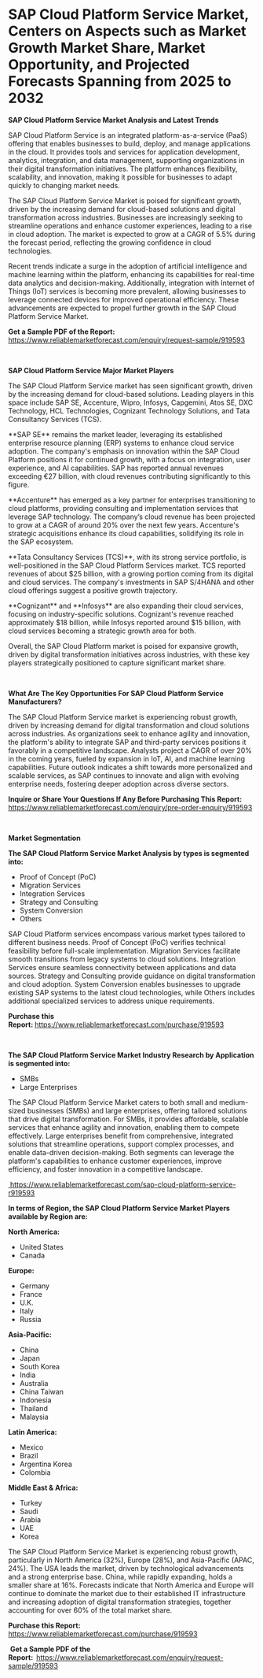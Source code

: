 <p><h1>SAP Cloud Platform Service Market, Centers on Aspects such as Market Growth Market Share, Market Opportunity, and Projected Forecasts Spanning from 2025 to 2032</h1></p><p><strong>SAP Cloud Platform Service Market Analysis and Latest Trends</strong></p>
<p><p>SAP Cloud Platform Service is an integrated platform-as-a-service (PaaS) offering that enables businesses to build, deploy, and manage applications in the cloud. It provides tools and services for application development, analytics, integration, and data management, supporting organizations in their digital transformation initiatives. The platform enhances flexibility, scalability, and innovation, making it possible for businesses to adapt quickly to changing market needs.</p><p>The SAP Cloud Platform Service Market is poised for significant growth, driven by the increasing demand for cloud-based solutions and digital transformation across industries. Businesses are increasingly seeking to streamline operations and enhance customer experiences, leading to a rise in cloud adoption. The market is expected to grow at a CAGR of 5.5% during the forecast period, reflecting the growing confidence in cloud technologies.</p><p>Recent trends indicate a surge in the adoption of artificial intelligence and machine learning within the platform, enhancing its capabilities for real-time data analytics and decision-making. Additionally, integration with Internet of Things (IoT) services is becoming more prevalent, allowing businesses to leverage connected devices for improved operational efficiency. These advancements are expected to propel further growth in the SAP Cloud Platform Service Market.</p></p>
<p><strong>Get a Sample PDF of the Report:&nbsp;</strong> <a href="https://www.reliablemarketforecast.com/enquiry/request-sample/919593?utm_campaign=3200&utm_medium=2&utm_source=Github&utm_content=ia&utm_term=17042025&utm_id=sap-cloud-platform-service">https://www.reliablemarketforecast.com/enquiry/request-sample/919593</a></p>
<p>&nbsp;</p>
<p><strong>SAP Cloud Platform Service Major Market Players</strong></p>
<p><p>The SAP Cloud Platform Service market has seen significant growth, driven by the increasing demand for cloud-based solutions. Leading players in this space include SAP SE, Accenture, Wipro, Infosys, Capgemini, Atos SE, DXC Technology, HCL Technologies, Cognizant Technology Solutions, and Tata Consultancy Services (TCS).</p><p>**SAP SE** remains the market leader, leveraging its established enterprise resource planning (ERP) systems to enhance cloud service adoption. The company's emphasis on innovation within the SAP Cloud Platform positions it for continued growth, with a focus on integration, user experience, and AI capabilities. SAP has reported annual revenues exceeding €27 billion, with cloud revenues contributing significantly to this figure.</p><p>**Accenture** has emerged as a key partner for enterprises transitioning to cloud platforms, providing consulting and implementation services that leverage SAP technology. The company’s cloud revenue has been projected to grow at a CAGR of around 20% over the next few years. Accenture's strategic acquisitions enhance its cloud capabilities, solidifying its role in the SAP ecosystem.</p><p>**Tata Consultancy Services (TCS)**, with its strong service portfolio, is well-positioned in the SAP Cloud Platform Services market. TCS reported revenues of about $25 billion, with a growing portion coming from its digital and cloud services. The company's investments in SAP S/4HANA and other cloud offerings suggest a positive growth trajectory.</p><p>**Cognizant** and **Infosys** are also expanding their cloud services, focusing on industry-specific solutions. Cognizant's revenue reached approximately $18 billion, while Infosys reported around $15 billion, with cloud services becoming a strategic growth area for both.</p><p>Overall, the SAP Cloud Platform market is poised for expansive growth, driven by digital transformation initiatives across industries, with these key players strategically positioned to capture significant market share.</p></p>
<p>&nbsp;</p>
<p><strong>What Are The Key Opportunities For SAP Cloud Platform Service Manufacturers?</strong></p>
<p><p>The SAP Cloud Platform Service market is experiencing robust growth, driven by increasing demand for digital transformation and cloud solutions across industries. As organizations seek to enhance agility and innovation, the platform's ability to integrate SAP and third-party services positions it favorably in a competitive landscape. Analysts project a CAGR of over 20% in the coming years, fueled by expansion in IoT, AI, and machine learning capabilities. Future outlook indicates a shift towards more personalized and scalable services, as SAP continues to innovate and align with evolving enterprise needs, fostering deeper adoption across diverse sectors.</p></p>
<p><strong>Inquire or Share Your Questions If Any Before Purchasing This Report:</strong> <a href="https://www.reliablemarketforecast.com/enquiry/pre-order-enquiry/919593?utm_campaign=3200&utm_medium=2&utm_source=Github&utm_content=ia&utm_term=17042025&utm_id=sap-cloud-platform-service">https://www.reliablemarketforecast.com/enquiry/pre-order-enquiry/919593</a></p>
<p>&nbsp;</p>
<p><strong>Market Segmentation</strong></p>
<p><strong>The SAP Cloud Platform Service Market Analysis by types is segmented into:</strong></p>
<p><ul><li>Proof of Concept (PoC)</li><li>Migration Services</li><li>Integration Services</li><li>Strategy and Consulting</li><li>System Conversion</li><li>Others</li></ul></p>
<p><p>SAP Cloud Platform services encompass various market types tailored to different business needs. Proof of Concept (PoC) verifies technical feasibility before full-scale implementation. Migration Services facilitate smooth transitions from legacy systems to cloud solutions. Integration Services ensure seamless connectivity between applications and data sources. Strategy and Consulting provide guidance on digital transformation and cloud adoption. System Conversion enables businesses to upgrade existing SAP systems to the latest cloud technologies, while Others includes additional specialized services to address unique requirements.</p></p>
<p><strong>Purchase this Report:&nbsp;</strong><a href="https://www.reliablemarketforecast.com/purchase/919593?utm_campaign=3200&utm_medium=2&utm_source=Github&utm_content=ia&utm_term=17042025&utm_id=sap-cloud-platform-service">https://www.reliablemarketforecast.com/purchase/919593</a></p>
<p>&nbsp;</p>
<p><strong>The SAP Cloud Platform Service Market Industry Research by Application is segmented into:</strong></p>
<p><ul><li>SMBs</li><li>Large Enterprises</li></ul></p>
<p><p>The SAP Cloud Platform Service Market caters to both small and medium-sized businesses (SMBs) and large enterprises, offering tailored solutions that drive digital transformation. For SMBs, it provides affordable, scalable services that enhance agility and innovation, enabling them to compete effectively. Large enterprises benefit from comprehensive, integrated solutions that streamline operations, support complex processes, and enable data-driven decision-making. Both segments can leverage the platform's capabilities to enhance customer experiences, improve efficiency, and foster innovation in a competitive landscape.</p></p>
<p><a href="https://www.reliablemarketforecast.com/sap-cloud-platform-service-r919593?utm_campaign=3200&utm_medium=2&utm_source=Github&utm_content=ia&utm_term=17042025&utm_id=sap-cloud-platform-service">&nbsp;https://www.reliablemarketforecast.com/sap-cloud-platform-service-r919593</a></p>
<p><strong>In terms of Region, the SAP Cloud Platform Service Market Players available by Region are:</strong></p>
<p>
    <p> <strong> North America: </strong>
        <ul>
            <li>United States</li>
            <li>Canada</li>
        </ul>
        </p> 
    <p> <strong> Europe: </strong>
        <ul>
            <li>Germany</li>
            <li>France</li>
            <li>U.K.</li>
            <li>Italy</li>
            <li>Russia</li>
        </ul>
        </p> 
    <p> <strong> Asia-Pacific: </strong>
        <ul>
            <li>China</li>
            <li>Japan</li>
            <li>South Korea</li>
            <li>India</li>
            <li>Australia</li>
            <li>China Taiwan</li>
            <li>Indonesia</li>
            <li>Thailand</li>
            <li>Malaysia</li>
        </ul>
        </p> 
    <p> <strong> Latin America: </strong>
        <ul>
            <li>Mexico</li>
            <li>Brazil</li>
            <li>Argentina Korea</li>
            <li>Colombia</li>
        </ul>
        </p> 
    <p> <strong> Middle East & Africa: </strong>
        <ul>
            <li>Turkey</li>
            <li>Saudi</li>
            <li>Arabia</li>
            <li>UAE</li>
            <li>Korea</li>
        </ul>
    </p>
    </p>
<p><p>The SAP Cloud Platform Service Market is experiencing robust growth, particularly in North America (32%), Europe (28%), and Asia-Pacific (APAC, 24%). The USA leads the market, driven by technological advancements and a strong enterprise base. China, while rapidly expanding, holds a smaller share at 16%. Forecasts indicate that North America and Europe will continue to dominate the market due to their established IT infrastructure and increasing adoption of digital transformation strategies, together accounting for over 60% of the total market share.</p></p>
<p><strong>Purchase this Report: </strong><a href="https://www.reliablemarketforecast.com/purchase/919593?utm_campaign=3200&utm_medium=2&utm_source=Github&utm_content=ia&utm_term=17042025&utm_id=sap-cloud-platform-service">https://www.reliablemarketforecast.com/purchase/919593</a></p>
<p>&nbsp;<strong>Get a Sample PDF of the Report:&nbsp;&nbsp;</strong><a href="https://www.reliablemarketforecast.com/enquiry/request-sample/919593?utm_campaign=3200&utm_medium=2&utm_source=Github&utm_content=ia&utm_term=17042025&utm_id=sap-cloud-platform-service">https://www.reliablemarketforecast.com/enquiry/request-sample/919593</a></p>
<p><strong></strong></p>
<p><p></p><p></p><p></p></p>